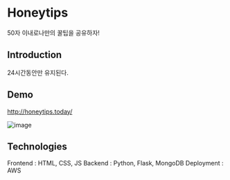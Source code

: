 # Honeytips 
50자 이내로나만의 꿀팁을 공유하자!

## Introduction
24시간동안만 유지된다.

## Demo
http://honeytips.today/

![image](https://user-images.githubusercontent.com/2939062/83321390-50065400-a28a-11ea-99d7-cb959f81d63c.png)

## Technologies
Frontend : HTML, CSS, JS
Backend : Python, Flask, MongoDB
Deployment : AWS
